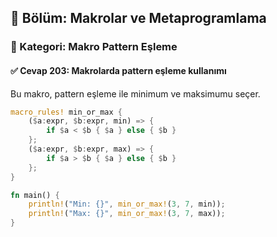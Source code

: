 ## 📘 Bölüm: Makrolar ve Metaprogramlama  
### 🔹 Kategori: Makro Pattern Eşleme  
#### ✅ Cevap 203: Makrolarda pattern eşleme kullanımı

Bu makro, pattern eşleme ile minimum ve maksimumu seçer.

```rust
macro_rules! min_or_max {
    ($a:expr, $b:expr, min) => {
        if $a < $b { $a } else { $b }
    };
    ($a:expr, $b:expr, max) => {
        if $a > $b { $a } else { $b }
    };
}

fn main() {
    println!("Min: {}", min_or_max!(3, 7, min));
    println!("Max: {}", min_or_max!(3, 7, max));
}
```
